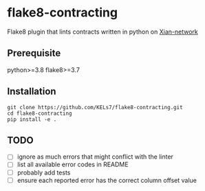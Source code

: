 # flake8-contracting

Flake8 plugin that lints contracts written in python on [Xian-network](https://github.com/xian-network/)

## Prerequisite
python>=3.8
flake8>=3.7 

## Installation
```
git clone https://github.com/KELs7/flake8-contracting.git 
cd flake8-contracting
pip install -e .
```
## TODO
- [ ] ignore as much errors that might conflict with the linter
- [ ] list all available error codes in README
- [ ] probably add tests
- [ ] ensure each reported error has the correct column offset value
